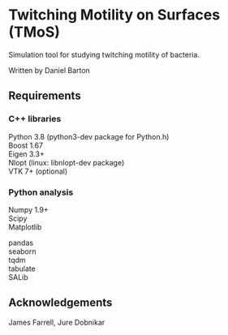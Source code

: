 

# Twitching Motility on Surfaces (TMoS)  

Simulation tool for studying twitching motility of bacteria.   

Written by Daniel Barton   

## Requirements  

### C++ libraries  
Python 3.8 (python3-dev package for Python.h)  
Boost 1.67   
Eigen 3.3+  
Nlopt (linux: libnlopt-dev package)  
VTK 7+ (optional)  

### Python analysis  
Numpy 1.9+  
Scipy  
Matplotlib  

pandas  
seaborn  
tqdm  
tabulate  
SALib  

## Acknowledgements

James Farrell, Jure Dobnikar
